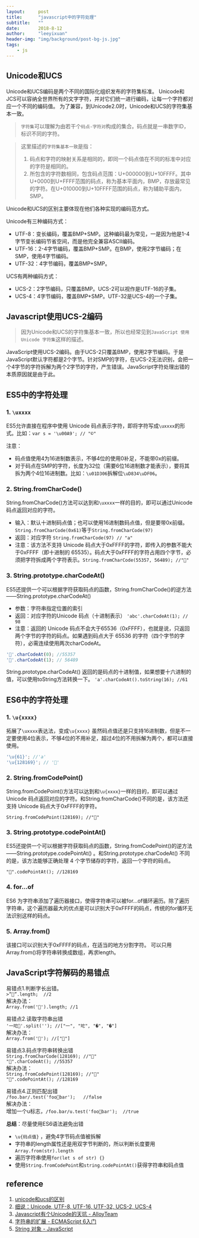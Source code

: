 ```yaml
---
layout:     post
title:      "javascript中的字符处理"
subtitle:   ""
date:       2018-8-12
author:     "leeyixuan"
header-img: "img/background/post-bg-js.jpg"
tags:
    - js
---
```

## Unicode和UCS
Unicode和UCS编码是两个不同的国际化组织发布的字符集标准。
Unicode和JCS可以容纳全世界所有的文字字符，并对它们统一进行编码，让每一个字符都对应一个不同的编码值。
为了兼容，到Unicode2.0时，Unicode和UCS的字符集基本一致。
>`字符集`可以理解为由若干个`码点-字符对`构成的集合。码点就是一串数字ID，标识不同的字符。

>这里描述的`字符集基本一致`是指：
>1. 码点和字符的映射关系是相同的，即同一个码点值在不同的标准中对应的字符是相同的。
>2. 所包含的字符数相同，包含码点范围：U+000000到U+10FFFF。其中U+0000到U+FFFF范围的码点，称为基本平面内，BMP，存放最常见的字符。在U+010000到U+10FFFF范围的码点，称为辅助平面内，SMP。

Unicode和UCS的区别主要体现在他们各种实现的编码范方式。

Unicode有三种编码方式：
- UTF-8：变长编码，覆盖BMP+SMP。这种编码最为常见，一是因为他是1-4字节变长编码节省空间，而是他完全兼容ASCII编码。
- UTF-16：2-4字节编码，覆盖BMP+SMP。在BMP，使用2字节编码；在SMP，使用4字节编码。
- UTF-32：4字节编码，覆盖BMP+SMP。

UCS有两种编码方式：
- UCS-2：2字节编码，只覆盖BMP。UCS-2可以视作是UTF-16的子集。
- UCS-4：4字节编码，覆盖BMP+SMP。UTF-32是UCS-4的一个子集。


## Javascript使用UCS-2编码


>因为Unicode和UCS的字符集基本一致，所以也经常见到`JavaScript 使用 Unicode 字符集`这样的描述。

JavaScript使用UCS-2编码。由于UCS-2只覆盖BMP，使用2字节编码。于是JavaScript默认字符都是2个字节。针对SMP的字符，在UCS-2无法识别，会把一个4字节的字符拆解为两个2字节的字符，产生错误。JavaScript字符处理出错的本质原因就是由于此。


## ES5中的字符处理
### 1. `\uxxxx`
ES5允许直接在程序中使用 Unicode 码点表示字符，即将字符写成`\uxxxx`的形式。比如：`var s = '\u00A9'; // "©"`

注意：
- 码点值使用4为16进制数表示，不够4位的使用0补足，不能带0x的前缀。
- 对于码点在SMP的字符，长度为32位（需要6位16进制数才能表示），要将其拆为两个4位16进制数。比如：`\u01D306`拆解位`\uD834\uDF06`。


### 2. String.fromCharCode()
String.fromCharCode()方法可以达到和`\uxxxx`一样的目的，即可以通过Unicode 码点返回对应的字符。

- 输入：默认十进制码点值；也可以使用16进制数码点值，但是要带0x前缀。`String.fromCharCode(0x61)`等于`String.fromCharCode(97)`
- 返回：对应字符
`String.fromCharCode(97) // "a"`
- 注意：该方法不支持 Unicode 码点大于0xFFFF的字符，即传入的参数不能大于0xFFFF（即十进制的 65535）。码点大于0xFFFF的字符占用四个字节，必须把字符拆成两个字符表示。`String.fromCharCode(55357, 56489); //"💩"`

### 3. String.prototype.charCodeAt() 

ES5还提供一个可以根据字符获取码点的函数，String.fromCharCode()的逆方法——String.prototype.charCodeAt() 
- 参数：字符串指定位置的索引
- 返回：对应字符的Unicode 码点（十进制表示）
`'abc'.charCodeAt(1); // 98`
- 注意：返回的 Unicode 码点不会大于65536（0xFFFF），也就是说，只返回两个字节的字符的码点。如果遇到码点大于 65536 的字符（四个字节的字符），必需连续使用两次charCodeAt。
```javascript
'💩'.charCodeAt(0); //55357  
'💩'.charCodeAt(1); // 56489
```

String.prototype.charCodeAt() 返回的是码点的十进制值，如果想要十六进制的值，可以使用toString方法转换一下。
`'a'.charCodeAt().toString(16); //61`

## ES6中的字符处理
### 1. `\u{xxxx}`
拓展了`\uxxxx`表达法，变成`\u{xxxx}`
虽然码点值还是只支持16进制数，但是不一定要使用4位表示，不够4位的不用补足，超过4位的不用拆解为两个，都可以直接使用。
```javascript
'\u{61}'; //'a'
'\u{128169}'; // '💩'
```
### 2. String.fromCodePoint()
String.fromCodePoint()方法可以达到和`\u{xxxx}`一样的目的，即可以通过Unicode 码点返回对应的字符。和String.fromCharCode()不同的是，该方法还支持 Unicode 码点大于0xFFFF的字符。

`String.fromCodePoint(128169); //"💩" `



### 3. String.prototype.codePointAt() 
ES5还提供一个可以根据字符获取码点的函数，String.fromCodePoint()的逆方法——String.prototype.codePointAt() 。和String.prototype.charCodeAt() 不同的是，该方法能够正确处理 4 个字节储存的字符，返回一个字符的码点。

`"💩".codePointAt(); //128169`


### 4. for...of
ES6 为字符串添加了遍历器接口，使得字符串可以被for...of循环遍历。除了遍历字符串，这个遍历器最大的优点是可以识别大于0xFFFF的码点，传统的for循环无法识别这样的码点。

### 5. Array.from()
该接口可以识别大于0xFFFF的码点，在适当的地方分割字符。
可以只用Array.from()将字符串转换成数组，再求length。



## JavaScript字符解码的易错点                                 
易错点1.判断字长出错。    
`>”💩”.length;  //2`    
解决办法：   
`Array.from('💩').length; //1`

易错点2.读取字符串出错   
`'一坨💩'.split(''); //["一", "坨", "�", "�"]`   
解决办法：    
`Array.from('💩'); //["💩"]`

易错点3.码点字符串转换出错     
`String.fromCharCode(128169); //""`    
`"💩".charCodeAt(); //55357`     
解决办法：    
`String.fromCodePoint(128169); //"💩" `     
`"💩".codePointAt(); //128169`   

易错点4.正则匹配出错     
`/foo.bar/.test('foo💩bar');   //false`     
解决办法：     
增加一个u标志，`/foo.bar/u.test('foo💩bar');  //true`

**总结**：尽量使用ES6语法避免出错 
- `\u{码点值}` ，避免4字节码点值被拆解
- 字符串的length属性还是用双字节判断的，所以判断长度要用`Array.from(str).length` 
-  遍历字符串使用`for(let s of str) {}`
-  使用`String.fromCodePoint`和`string.codePointAt()`获得字符串和码点值


## reference
1. [unicode和ucs的区别](https://blog.csdn.net/ultrani/article/details/8432767)
2. [细说：Unicode, UTF-8, UTF-16, UTF-32, UCS-2, UCS-4](https://www.cnblogs.com/malecrab/p/5300503.html)
3. [Javascript有个Unicode的天坑 - AlloyTeam](http://www.alloyteam.com/2016/12/javascript-has-a-unicode-sinkhole/)
4. [字符串的扩展 - ECMAScript 6入门](http://es6.ruanyifeng.com/#docs/string#codePointAt)
5. [String 对象 - JavaScript ](https://wangdoc.com/javascript/stdlib/string.html#stringfromcharcode)